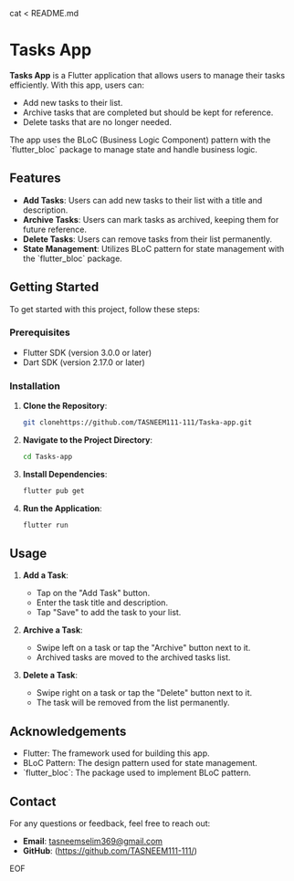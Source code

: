 cat <<EOF > README.md
# Tasks App

**Tasks App** is a Flutter application that allows users to manage their tasks efficiently. With this app, users can:

- Add new tasks to their list.
- Archive tasks that are completed but should be kept for reference.
- Delete tasks that are no longer needed.

The app uses the BLoC (Business Logic Component) pattern with the \`flutter_bloc\` package to manage state and handle business logic.

## Features

- **Add Tasks**: Users can add new tasks to their list with a title and description.
- **Archive Tasks**: Users can mark tasks as archived, keeping them for future reference.
- **Delete Tasks**: Users can remove tasks from their list permanently.
- **State Management**: Utilizes BLoC pattern for state management with the \`flutter_bloc\` package.



## Getting Started

To get started with this project, follow these steps:

### Prerequisites

- Flutter SDK (version 3.0.0 or later)
- Dart SDK (version 2.17.0 or later)

### Installation

1. **Clone the Repository**:

     ```bash
   git clonehttps://github.com/TASNEEM111-111/Taska-app.git
   

2. **Navigate to the Project Directory**:

    ```bash
   cd Tasks-app
   

3. **Install Dependencies**:

    ```bash
   flutter pub get
   

4. **Run the Application**:

     ```bash
   flutter run
   

## Usage

1. **Add a Task**:
   - Tap on the "Add Task" button.
   - Enter the task title and description.
   - Tap "Save" to add the task to your list.

2. **Archive a Task**:
   - Swipe left on a task or tap the "Archive" button next to it.
   - Archived tasks are moved to the archived tasks list.

3. **Delete a Task**:
   - Swipe right on a task or tap the "Delete" button next to it.
   - The task will be removed from the list permanently.


## Acknowledgements

- Flutter: The framework used for building this app.
- BLoC Pattern: The design pattern used for state management.
- \`flutter_bloc\`: The package used to implement BLoC pattern.

## Contact

For any questions or feedback, feel free to reach out:

- **Email**: tasneemselim369@gmail.com
- **GitHub**: (https://github.com/TASNEEM111-111/)

EOF


